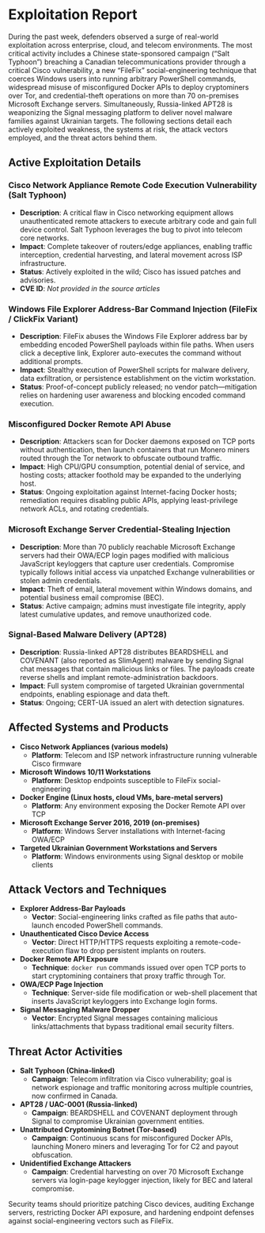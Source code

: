 # Exploitation Report

During the past week, defenders observed a surge of real-world exploitation across enterprise, cloud, and telecom environments. The most critical activity includes a Chinese state-sponsored campaign (“Salt Typhoon”) breaching a Canadian telecommunications provider through a critical Cisco vulnerability, a new “FileFix” social-engineering technique that coerces Windows users into running arbitrary PowerShell commands, widespread misuse of misconfigured Docker APIs to deploy cryptominers over Tor, and credential-theft operations on more than 70 on-premises Microsoft Exchange servers. Simultaneously, Russia-linked APT28 is weaponizing the Signal messaging platform to deliver novel malware families against Ukrainian targets. The following sections detail each actively exploited weakness, the systems at risk, the attack vectors employed, and the threat actors behind them.

## Active Exploitation Details

### Cisco Network Appliance Remote Code Execution Vulnerability (Salt Typhoon)
- **Description**: A critical flaw in Cisco networking equipment allows unauthenticated remote attackers to execute arbitrary code and gain full device control. Salt Typhoon leverages the bug to pivot into telecom core networks.  
- **Impact**: Complete takeover of routers/edge appliances, enabling traffic interception, credential harvesting, and lateral movement across ISP infrastructure.  
- **Status**: Actively exploited in the wild; Cisco has issued patches and advisories.  
- **CVE ID**: *Not provided in the source articles*

### Windows File Explorer Address-Bar Command Injection (FileFix / ClickFix Variant)
- **Description**: FileFix abuses the Windows File Explorer address bar by embedding encoded PowerShell payloads within file paths. When users click a deceptive link, Explorer auto-executes the command without additional prompts.  
- **Impact**: Stealthy execution of PowerShell scripts for malware delivery, data exfiltration, or persistence establishment on the victim workstation.  
- **Status**: Proof-of-concept publicly released; no vendor patch—mitigation relies on hardening user awareness and blocking encoded command execution.  

### Misconfigured Docker Remote API Abuse
- **Description**: Attackers scan for Docker daemons exposed on TCP ports without authentication, then launch containers that run Monero miners routed through the Tor network to obfuscate outbound traffic.  
- **Impact**: High CPU/GPU consumption, potential denial of service, and hosting costs; attacker foothold may be expanded to the underlying host.  
- **Status**: Ongoing exploitation against Internet-facing Docker hosts; remediation requires disabling public APIs, applying least-privilege network ACLs, and rotating credentials.  

### Microsoft Exchange Server Credential-Stealing Injection
- **Description**: More than 70 publicly reachable Microsoft Exchange servers had their OWA/ECP login pages modified with malicious JavaScript keyloggers that capture user credentials. Compromise typically follows initial access via unpatched Exchange vulnerabilities or stolen admin credentials.  
- **Impact**: Theft of email, lateral movement within Windows domains, and potential business email compromise (BEC).  
- **Status**: Active campaign; admins must investigate file integrity, apply latest cumulative updates, and remove unauthorized code.  

### Signal-Based Malware Delivery (APT28)
- **Description**: Russia-linked APT28 distributes BEARDSHELL and COVENANT (also reported as SlimAgent) malware by sending Signal chat messages that contain malicious links or files. The payloads create reverse shells and implant remote-administration backdoors.  
- **Impact**: Full system compromise of targeted Ukrainian governmental endpoints, enabling espionage and data theft.  
- **Status**: Ongoing; CERT-UA issued an alert with detection signatures.  

## Affected Systems and Products

- **Cisco Network Appliances (various models)**  
  - **Platform**: Telecom and ISP network infrastructure running vulnerable Cisco firmware
- **Microsoft Windows 10/11 Workstations**  
  - **Platform**: Desktop endpoints susceptible to FileFix social-engineering
- **Docker Engine (Linux hosts, cloud VMs, bare-metal servers)**  
  - **Platform**: Any environment exposing the Docker Remote API over TCP
- **Microsoft Exchange Server 2016, 2019 (on-premises)**  
  - **Platform**: Windows Server installations with Internet-facing OWA/ECP
- **Targeted Ukrainian Government Workstations and Servers**  
  - **Platform**: Windows environments using Signal desktop or mobile clients

## Attack Vectors and Techniques

- **Explorer Address-Bar Payloads**  
  - **Vector**: Social-engineering links crafted as file paths that auto-launch encoded PowerShell commands.
- **Unauthenticated Cisco Device Access**  
  - **Vector**: Direct HTTP/HTTPS requests exploiting a remote-code-execution flaw to drop persistent implants on routers.  
- **Docker Remote API Exposure**  
  - **Technique**: `docker run` commands issued over open TCP ports to start cryptomining containers that proxy traffic through Tor.  
- **OWA/ECP Page Injection**  
  - **Technique**: Server-side file modification or web-shell placement that inserts JavaScript keyloggers into Exchange login forms.  
- **Signal Messaging Malware Dropper**  
  - **Vector**: Encrypted Signal messages containing malicious links/attachments that bypass traditional email security filters.

## Threat Actor Activities

- **Salt Typhoon (China-linked)**  
  - **Campaign**: Telecom infiltration via Cisco vulnerability; goal is network espionage and traffic monitoring across multiple countries, now confirmed in Canada.  
- **APT28 / UAC-0001 (Russia-linked)**  
  - **Campaign**: BEARDSHELL and COVENANT deployment through Signal to compromise Ukrainian government entities.  
- **Unattributed Cryptomining Botnet (Tor-based)**  
  - **Campaign**: Continuous scans for misconfigured Docker APIs, launching Monero miners and leveraging Tor for C2 and payout obfuscation.  
- **Unidentified Exchange Attackers**  
  - **Campaign**: Credential harvesting on over 70 Microsoft Exchange servers via login-page keylogger injection, likely for BEC and lateral compromise.  

Security teams should prioritize patching Cisco devices, auditing Exchange servers, restricting Docker API exposure, and hardening endpoint defenses against social-engineering vectors such as FileFix.